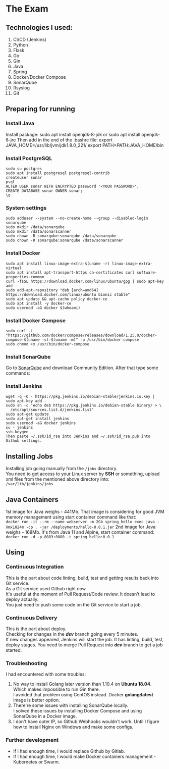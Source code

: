 # The Exam

## Technologies I used:
1. CI/CD (Jenkins)
2. Python
3. Flask
4. Go
5. Gin
6. Java
7. Spring
8. Docker/Docker Compose
9. SonarQube
10. Rsyslog
11. Git

## Preparing for running

### Install Java
Install package:
    sudo apt install openjdk-8-jdk
    or
    sudo apt install openjdk-8-jre
Then add in the end of the .bashrc file:
    export JAVA_HOME=/usr/lib/jvm/jdk1.8.0_221/
    export PATH=$PATH:$JAVA_HOME/bin

### Install PostgreSQL
    sudo su postgres
    sudo apt install postgresql postgresql-contrib
    createuser sonar
    psql
    ALTER USER sonar WITH ENCRYPTED password '<YOUR PASSWORD>';
    CREATE DATABASE sonar OWNER sonar;
    \q

### System settings
    sudo adduser --system --no-create-home --group --disabled-login sonarqube
    sudo mkdir /data/sonarqube
    sudo mkdir /data/sonarscanner
	sudo chown -R sonarqube:sonarqube /data/sonarqube
	sudo chown -R sonarqube:sonarqube /data/sonarscanner

### Install Docker
    sudo apt install linux-image-extra-$(uname -r) linux-image-extra-virtual
    sudo apt install apt-transport-https ca-certificates curl software-properties-common
    curl -fsSL https://download.docker.com/linux/ubuntu/gpg | sudo apt-key add -
    sudo add-apt-repository "deb [arch=amd64] https://download.docker.com/linux/ubuntu bionic stable"
    sudo apt update && apt-cache policy docker-ce
    sudo apt install -y docker-ce
    sudo usermod -aG docker $(whoami)

### Install Docker Compose
    sudo curl -L "https://github.com/docker/compose/releases/download/1.25.0/docker-compose-$(uname -s)-$(uname -m)" -o /usr/bin/docker-compose
    sudo chmod +x /usr/bin/docker-compose
	
### Install SonarQube
Go to [SonarQube](https://www.sonarqube.org/downloads/) and download Community Edition. After that type some commands:
    

### Install Jenkins
    wget -q -O - https://pkg.jenkins.io/debian-stable/jenkins.io.key | sudo apt-key add -
    sudo sh -c 'echo deb https://pkg.jenkins.io/debian-stable binary/ > \
      /etc/apt/sources.list.d/jenkins.list'
    sudo apt-get update
    sudo apt-get install jenkins
	sudo usermod -aG docker jenkins
    su - jenkins
    ssh-keygen
	Then paste ~/.ssh/id_rsa into Jenkins and ~/.ssh/id_rsa.pub into Github settings.

## Installing Jobs
Installing job going manually from the `/jobs` directory.  
You need to get access to your Linux server by **SSH** or something, upload xml files from the mentioned above directory into:  
`/var/lib/jenkins/jobs`

## Java Containers
1st image for Java weighs - 441Mb. That image is considering for good JVM memory management using start container command like that:  
`docker run -it --rm --name webserver -m 2Gb spring_hello exec java -Xmx1024m -cp . -jar /deployments/hello-0.0.1.jar`
2nd image for Java weighs - 168Mb. It's from Java 11 and Alpine, start container command:  
`docker run -d -p 8083:8080 -t spring_hello:0.0.1`

## Using

### Continuous Integration
This is the part about code linting, build, test and getting results back into Git service.  
As a Git service used Github right now.  
It's useful at the moment of Pull Request/Code review. It doesn't lead to deploy actually.  
You just need to push some code on the Git service to start a job.

### Continuous Delivery
This is the part about deploy.  
Checking for changes in the ***dev*** branch going every 5 minutes.  
If new changes appeared, Jenkins will start the job. It has linting, build, test, deploy stages.
You need to merge Pull Request into ***dev*** branch to get a job started.

### Troubleshooting
I had encountered with some troubles:  
1. No way to install Golang later version than 1.10.4 on **Ubuntu 18.04**. Which makes impossible to run Gin there.  
I avoided that problem using CentOS instead. Docker **golang:latest** image is better option.  
2. There're some issues with installing SonarQube locally.  
I solved these issues by installing Docker Compose and using SonarQube in a Docker image.  
3. I don't have outer IP, so Github Webhooks wouldn't work. Until I figure how to install Nginx on Windows and make some configs.

### Further development
* If I had enough time, I would replace Github by Gitlab.
* If I had enough time, I would make Docker containers management - Kubernetes or Swarm.